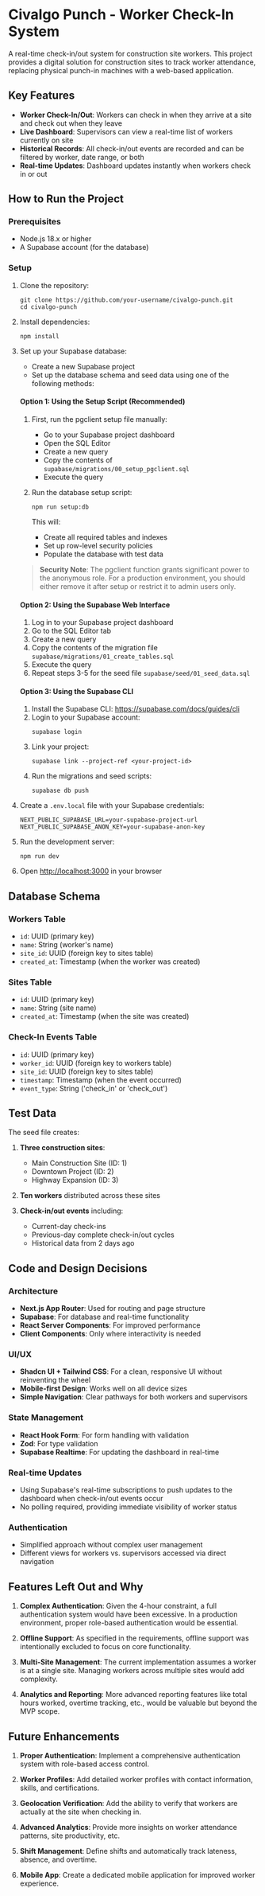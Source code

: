 # Civalgo Punch - Worker Check-In System

A real-time check-in/out system for construction site workers. This project provides a digital solution for construction sites to track worker attendance, replacing physical punch-in machines with a web-based application.

## Key Features

- **Worker Check-In/Out**: Workers can check in when they arrive at a site and check out when they leave
- **Live Dashboard**: Supervisors can view a real-time list of workers currently on site
- **Historical Records**: All check-in/out events are recorded and can be filtered by worker, date range, or both
- **Real-time Updates**: Dashboard updates instantly when workers check in or out

## How to Run the Project

### Prerequisites

- Node.js 18.x or higher
- A Supabase account (for the database)

### Setup

1. Clone the repository:
   ```
   git clone https://github.com/your-username/civalgo-punch.git
   cd civalgo-punch
   ```

2. Install dependencies:
   ```
   npm install
   ```

3. Set up your Supabase database:
   - Create a new Supabase project
   - Set up the database schema and seed data using one of the following methods:
   
   #### Option 1: Using the Setup Script (Recommended)
   
   1. First, run the pgclient setup file manually:
      - Go to your Supabase project dashboard
      - Open the SQL Editor
      - Create a new query
      - Copy the contents of `supabase/migrations/00_setup_pgclient.sql`
      - Execute the query
   
   2. Run the database setup script:
      ```
      npm run setup:db
      ```
      This will:
      - Create all required tables and indexes
      - Set up row-level security policies
      - Populate the database with test data
   
   > **Security Note**: The pgclient function grants significant power to the anonymous role. For a production environment, you should either remove it after setup or restrict it to admin users only.
   
   #### Option 2: Using the Supabase Web Interface
   
   1. Log in to your Supabase project dashboard
   2. Go to the SQL Editor tab
   3. Create a new query
   4. Copy the contents of the migration file `supabase/migrations/01_create_tables.sql`
   5. Execute the query
   6. Repeat steps 3-5 for the seed file `supabase/seed/01_seed_data.sql`
   
   #### Option 3: Using the Supabase CLI
   
   1. Install the Supabase CLI: https://supabase.com/docs/guides/cli
   2. Login to your Supabase account:
      ```
      supabase login
      ```
   3. Link your project:
      ```
      supabase link --project-ref <your-project-id>
      ```
   4. Run the migrations and seed scripts:
      ```
      supabase db push
      ```

4. Create a `.env.local` file with your Supabase credentials:
   ```
   NEXT_PUBLIC_SUPABASE_URL=your-supabase-project-url
   NEXT_PUBLIC_SUPABASE_ANON_KEY=your-supabase-anon-key
   ```

5. Run the development server:
   ```
   npm run dev
   ```

6. Open [http://localhost:3000](http://localhost:3000) in your browser

## Database Schema

### Workers Table
- `id`: UUID (primary key)
- `name`: String (worker's name)
- `site_id`: UUID (foreign key to sites table)
- `created_at`: Timestamp (when the worker was created)

### Sites Table
- `id`: UUID (primary key)
- `name`: String (site name)
- `created_at`: Timestamp (when the site was created)

### Check-In Events Table
- `id`: UUID (primary key)
- `worker_id`: UUID (foreign key to workers table)
- `site_id`: UUID (foreign key to sites table)
- `timestamp`: Timestamp (when the event occurred)
- `event_type`: String ('check_in' or 'check_out')

## Test Data

The seed file creates:

1. **Three construction sites**:
   - Main Construction Site (ID: 1)
   - Downtown Project (ID: 2)
   - Highway Expansion (ID: 3)

2. **Ten workers** distributed across these sites

3. **Check-in/out events** including:
   - Current-day check-ins
   - Previous-day complete check-in/out cycles
   - Historical data from 2 days ago

## Code and Design Decisions

### Architecture
- **Next.js App Router**: Used for routing and page structure
- **Supabase**: For database and real-time functionality
- **React Server Components**: For improved performance
- **Client Components**: Only where interactivity is needed

### UI/UX
- **Shadcn UI + Tailwind CSS**: For a clean, responsive UI without reinventing the wheel
- **Mobile-first Design**: Works well on all device sizes
- **Simple Navigation**: Clear pathways for both workers and supervisors

### State Management
- **React Hook Form**: For form handling with validation
- **Zod**: For type validation
- **Supabase Realtime**: For updating the dashboard in real-time

### Real-time Updates
- Using Supabase's real-time subscriptions to push updates to the dashboard when check-in/out events occur
- No polling required, providing immediate visibility of worker status

### Authentication
- Simplified approach without complex user management
- Different views for workers vs. supervisors accessed via direct navigation

## Features Left Out and Why

1. **Complex Authentication**: Given the 4-hour constraint, a full authentication system would have been excessive. In a production environment, proper role-based authentication would be essential.

2. **Offline Support**: As specified in the requirements, offline support was intentionally excluded to focus on core functionality.

3. **Multi-Site Management**: The current implementation assumes a worker is at a single site. Managing workers across multiple sites would add complexity.

4. **Analytics and Reporting**: More advanced reporting features like total hours worked, overtime tracking, etc., would be valuable but beyond the MVP scope.

## Future Enhancements

1. **Proper Authentication**: Implement a comprehensive authentication system with role-based access control.

2. **Worker Profiles**: Add detailed worker profiles with contact information, skills, and certifications.

3. **Geolocation Verification**: Add the ability to verify that workers are actually at the site when checking in.

4. **Advanced Analytics**: Provide more insights on worker attendance patterns, site productivity, etc.

5. **Shift Management**: Define shifts and automatically track lateness, absence, and overtime.

6. **Mobile App**: Create a dedicated mobile application for improved worker experience.
